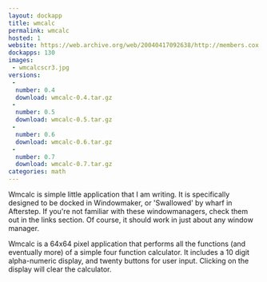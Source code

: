 ```yaml
---
layout: dockapp
title: wmcalc
permalink: wmcalc
hosted: 1
website: https://web.archive.org/web/20040417092638/http://members.cox.net/ehf_dockapps/
dockapps: 130
images:
 - wmcalcscr3.jpg
versions:
 -
  number: 0.4
  download: wmcalc-0.4.tar.gz
 -
  number: 0.5
  download: wmcalc-0.5.tar.gz
 -
  number: 0.6
  download: wmcalc-0.6.tar.gz
 -
  number: 0.7
  download: wmcalc-0.7.tar.gz
categories: math
---
```

Wmcalc is simple little application that I am writing. It is specifically designed to be docked in Windowmaker, or 'Swallowed' by wharf in Afterstep. If
you're not familiar with these windowmanagers, check them out in the links section. Of course, it should work in just about any window manager.

Wmcalc is a 64x64 pixel application that performs all the functions (and eventually more) of a simple four function calculator. It includes a 10 digit
alpha-numeric display, and twenty buttons for user input. Clicking on the display will clear the calculator.
